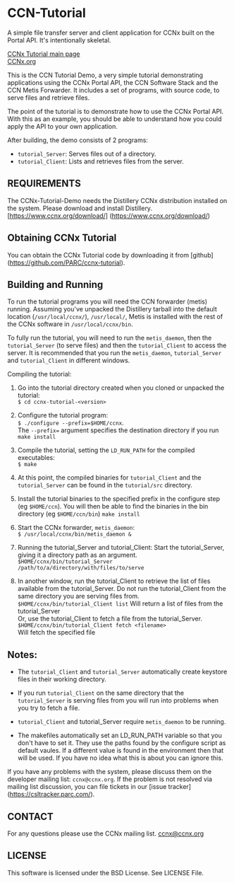 CCN-Tutorial
=================

A simple file transfer server and client application for CCNx built on the Portal API.
It's intentionally skeletal.

[CCNx Tutorial main page](https://github.com/PARC/ccnx-tutorial)   
[CCNx.org](https://www.ccnx.org/)



This is the CCN Tutorial Demo, a very simple tutorial demonstrating
applications using the CCNx Portal API, the CCN Software Stack and the CCN
Metis Forwarder. It includes a set of programs, with source code, to serve
files and retrieve files.

The point of the tutorial is to demonstrate how to use the CCNx Portal API.
With this as an example, you should be able to understand how you could apply
the API to your own application.

After building, the demo consists of 2 programs:

* `tutorial_Server`: Serves files out of a directory.
* `tutorial_Client`: Lists and retrieves files from the server.

REQUIREMENTS
------------

The CCNx-Tutorial-Demo needs the Distillery CCNx distribution installed on the
system. Please download and install Distillery. [https://www.ccnx.org/download/] (https://www.ccnx.org/download/)

Obtaining CCNx Tutorial
-----------------------

You can obtain the CCNx Tutorial code by downloading it from [github] (https://github.com/PARC/ccnx-tutorial).


Building and Running
--------------------

To run the tutorial programs you will need the CCN forwarder (metis) running.
Assuming you've unpacked the Distillery tarball into the default location
(`/usr/local/ccnx/`), `/usr/local/`, Metis is installed with the rest of the CCNx
software in `/usr/local/ccnx/bin`.

To fully run the tutorial, you will need to run the `metis_daemon`, then the
`tutorial_Server` (to serve files) and then the `tutorial_Client` to access the
server.   It is recommended that you run the `metis_daemon`, `tutorial_Server`
and `tutorial_Client` in different windows.

Compiling the tutorial:

1. Go into the tutorial directory created when you cloned or unpacked the
   tutorial:   
   `$ cd ccnx-tutorial-<version>`

2. Configure the tutorial program:  
`$ ./configure --prefix=$HOME/ccnx`.  
The `--prefix=` argument specifies the destination directory if you run
 `make install`

3. Compile the tutorial, setting the `LD_RUN_PATH` for the compiled executables:  
`$ make`  

4. At this point, the compiled binaries for `tutorial_Client` and the
`tutorial_Server` can be found in the `tutorial/src` directory.

5. Install the tutorial binaries to the specified prefix in the
configure step (eg `$HOME/ccn`). You will then be able to find the binaries in
the bin directory (eg `$HOME/ccn/bin`)
`make install`

6. Start the CCNx forwarder, `metis_daemon`:  
`$ /usr/local/ccnx/bin/metis_daemon &`

7. Running the tutorial_Server and tutorial_Client:
  Start the tutorial_Server, giving it a directory path as an argument.  
  `$HOME/ccnx/bin/tutorial_Server /path/to/a/directory/with/files/to/serve`

8.  In another window, run the tutorial_Client to retrieve the list of files
  available from the tutorial_Server. Do not run the tutorial_Client from the
  same directory you are serving files from.  
 ` $HOME/ccnx/bin/tutorial_Client list ` Will return a list of files from the tutorial_Server  
  Or, use the tutorial_Client to fetch a file from the tutorial_Server. 
  `$HOME/ccnx/bin/tutorial_Client fetch <filename>`    
  Will fetch the specified file

## Notes: ##

- The `tutorial_Client` and `tutorial_Server` automatically create keystore files in
  their working directory.

- If you run `tutorial_Client` on the same directory that the `tutorial_Server` is
  serving files from you will run into problems when you try to fetch a file.

- `tutorial_Client` and tutorial_Server require `metis_daemon` to be running.

- The makefiles automatically set an LD_RUN_PATH variable so that you don't
  have to set it. They use the paths found by the configure script as default
  vaules.  If a different value is found in the environment then that will be
  used.  If you have no idea what this is about you can ignore this.

If you have any problems with the system, please discuss them on the developer 
mailing list:  `ccnx@ccnx.org`.  If the problem is not resolved via mailing list 
discussion, you can file tickets in our 
[issue tracker] (https://csltracker.parc.com/).


CONTACT
-------

For any questions please use the CCNx mailing list.  ccnx@ccnx.org


LICENSE
-------

This software is licensed under the BSD License.  See LICENSE File.



